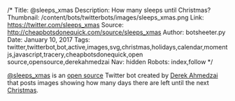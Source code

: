 /*
Title: @sleeps_xmas
Description: How many sleeps until Christmas?
Thumbnail: /content/bots/twitterbots/images/sleeps_xmas.png
Link: https://twitter.com/sleeps_xmas
Source: http://cheapbotsdonequick.com/source/sleeps_xmas
Author: botsheeter.py
Date: January 10, 2017
Tags: twitter,twitterbot,bot,active,images,svg,christmas,holidays,calendar,momentjs,javascript,tracery,cheapbotsdonequick,open source,opensource,derekahmedzai
Nav: hidden
Robots: index,follow
*/

[@sleeps_xmas](https://twitter.com/sleeps_xmas) is an [open source](http://cheapbotsdonequick.com/source/sleeps_xmas) Twitter bot created by [Derek Ahmedzai](https://twitter.com/derekahmedzai) that posts images showing how many days there are left until the next [Christmas](https://simple.wikipedia.org/wiki/Christmas).
